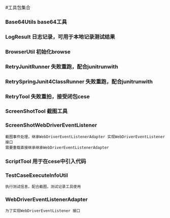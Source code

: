 #工具包集合
### Base64Utils  base64工具

### LogResult 日志记录，可用于本地记录测试结果

### BrowserUtil  初始化browse

### RetryJunitRunner 失败重跑，配合junitrunwith

### RetrySpringJunit4ClassRunner 失败重跑，配合junitrunwith

### RetryTool 失败重拍，接受闭包cese

### ScreenShotTool  截图工具 

### ScreenShotWebDriverEventListener    
    截图事件处理，继承WebDriverEventListenerAdapter 实现WebDriverEventListener 接口
    需要重载直接继承继承WebDriverEventListenerAdapter

### ScriptTool  用于在cese中引入代码

### TestCaseExecuteInfoUtil
    执行测试信息，配合截图，测试记录工具使用
### WebDriverEventListenerAdapter
    为了实现WebDriverEventListener 接口